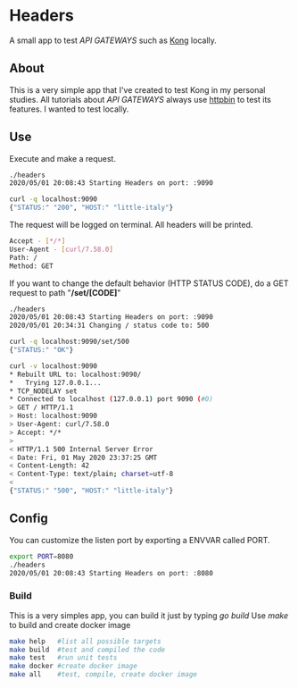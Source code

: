 # Headers

A small app to test _API GATEWAYS_ such as [Kong](https://konghq.com/kong/) locally.

## About
This is a very simple app that I've created to test Kong in my personal studies.
All tutorials about _API GATEWAYS_ always use [httpbin](https://httpbin.org/) to test its features. I wanted to test locally.

## Use
Execute and make a request.
```bash
./headers
2020/05/01 20:08:43 Starting Headers on port: :9090

curl -q localhost:9090
{"STATUS:" "200", "HOST:" "little-italy"}
```
The request will be logged on terminal. All headers will be printed.
```bash
Accept - [*/*]
User-Agent - [curl/7.58.0]
Path: /
Method: GET
```
If you want to change the default behavior (HTTP STATUS CODE), do a GET request to path "**/set/[CODE]**"

```bash
./headers
2020/05/01 20:08:43 Starting Headers on port: :9090
2020/05/01 20:34:31 Changing / status code to: 500

curl -q localhost:9090/set/500
{"STATUS:" "OK"}

curl -v localhost:9090
* Rebuilt URL to: localhost:9090/
*   Trying 127.0.0.1...
* TCP_NODELAY set
* Connected to localhost (127.0.0.1) port 9090 (#0)
> GET / HTTP/1.1
> Host: localhost:9090
> User-Agent: curl/7.58.0
> Accept: */*
> 
< HTTP/1.1 500 Internal Server Error
< Date: Fri, 01 May 2020 23:37:25 GMT
< Content-Length: 42
< Content-Type: text/plain; charset=utf-8
< 
{"STATUS:" "500", "HOST:" "little-italy"}
```

## Config
You can customize the listen port by exporting a ENVVAR called PORT.
```bash
export PORT=8080
./headers
2020/05/01 20:08:43 Starting Headers on port: :8080
```
### Build
This is a very simples app, you can build it just by typing _go build_
Use _make_ to build and create docker image
```bash
make help   #list all possible targets
make build  #test and compiled the code
make test   #run unit tests
make docker #create docker image
make all    #test, compile, create docker image
```
